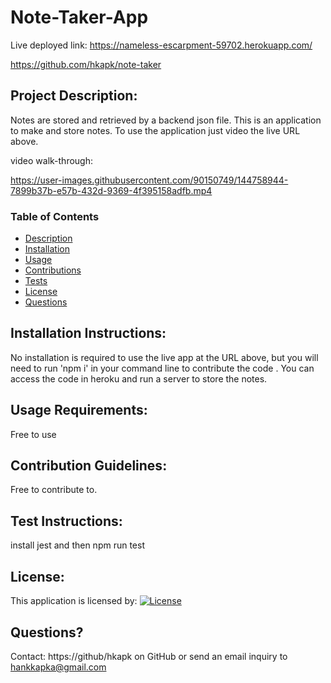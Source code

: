 # Note-Taker-App

Live deployed link: https://nameless-escarpment-59702.herokuapp.com/

https://github.com/hkapk/note-taker

## Project Description:

Notes are stored and retrieved by a backend json file. This is an application to make and store notes. To use the application just video the live URL above.

video walk-through:

https://user-images.githubusercontent.com/90150749/144758944-7899b37b-e57b-432d-9369-4f395158adfb.mp4

### Table of Contents

- [Description](#description)
- [Installation](#installation)
- [Usage](#usage)
- [Contributions](#contributions)
- [Tests](#tests)
- [License](#license)
- [Questions](#questions)

## Installation Instructions:

No installation is required to use the live app at the URL above, but you will need to run 'npm i' in your command line to contribute the code . You can access the code in heroku and run a server to store the notes.

## Usage Requirements:

Free to use

## Contribution Guidelines:

Free to contribute to.

## Test Instructions:

install jest and then npm run test

## License:

This application is licensed by:
[![License](https://img.shields.io/badge/License--blue.svg)](https://opensource.org/licenses/MIT)

## Questions?

Contact: https://github/hkapk on GitHub or send an email inquiry to hankkapka@gmail.com
